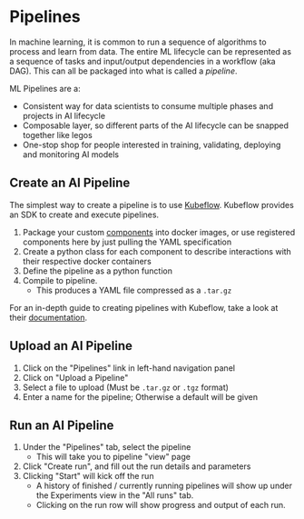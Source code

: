# Pipelines

In machine learning, it is common to run a sequence of algorithms to process and learn from data. The entire ML lifecycle can be represented as a sequence of tasks and input/output dependencies in a workflow (aka DAG). This can all be packaged into what is called a *pipeline*. 

ML Pipelines are a:
* Consistent way for data scientists to consume multiple phases and projects in AI lifecycle
* Composable layer, so different parts of the AI lifecycle can be snapped together like legos  
* One-stop shop for people interested in training, validating, deploying and monitoring AI models

## Create an AI Pipeline
The simplest way to create a pipeline is to use [Kubeflow](https://www.kubeflow.org/). Kubeflow provides an SDK to create and execute pipelines.  

1. Package your custom [components](../component-samples/README.md) into docker 
   images, or use registered components here by just pulling the YAML specification
2. Create a python class for each component to describe interactions with their
   respective docker containers
3. Define the pipeline as a python function
4. Compile to pipeline.
    * This produces a YAML file compressed as a `.tar.gz`

For an in-depth guide to creating pipelines with Kubeflow, take a look at their
[documentation](https://www.kubeflow.org/docs/pipelines/sdk/build-component/).

## Upload an AI Pipeline
1. Click on the "Pipelines" link in left-hand navigation panel
2. Click on "Upload a Pipeline"
3. Select a file to upload (Must be `.tar.gz` or `.tgz` format)
4. Enter a name for the pipeline; Otherwise a default will be given

## Run an AI Pipeline

1. Under the "Pipelines" tab, select the pipeline
    * This will take you to pipeline "view" page
2. Click "Create run", and fill out the run details and parameters
3. Clicking "Start" will kick off the run
    * A history of finished / currently running pipelines will show up under
      the Experiments view in the "All runs" tab.
    * Clicking on the run row will show progress and output of each run.
